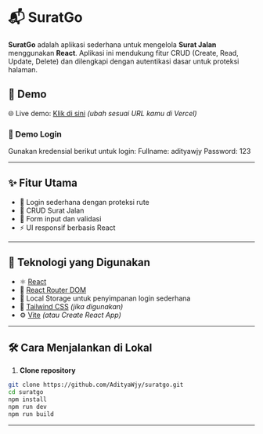 # 📬 SuratGo

**SuratGo** adalah aplikasi sederhana untuk mengelola **Surat Jalan** menggunakan **React**. Aplikasi ini mendukung fitur CRUD (Create, Read, Update, Delete) dan dilengkapi dengan autentikasi dasar untuk proteksi halaman.

## 🚀 Demo

🌐 Live demo: [Klik di sini](https://suratgo.vercel.app) _(ubah sesuai URL kamu di Vercel)_

### 🔐 Demo Login

Gunakan kredensial berikut untuk login:
Fullname: adityawjy
Password: 123

---

## ✨ Fitur Utama

- 🔐 Login sederhana dengan proteksi rute
- 📝 CRUD Surat Jalan
- 📂 Form input dan validasi
- ⚡ UI responsif berbasis React

---

## 🧰 Teknologi yang Digunakan

- ⚛️ [React](https://reactjs.org/)
- 🧭 [React Router DOM](https://reactrouter.com/)
- 💾 Local Storage untuk penyimpanan login sederhana
- 🎨 [Tailwind CSS](https://tailwindcss.com/) _(jika digunakan)_
- ⚙️ [Vite](https://vitejs.dev/) _(atau Create React App)_

---

## 🛠️ Cara Menjalankan di Lokal

1. **Clone repository**

```bash
git clone https://github.com/AdityaWjy/suratgo.git
cd suratgo
npm install
npm run dev
npm run build
```

---
